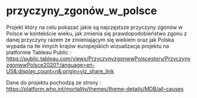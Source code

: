 # przyczyny_zgonów_w_polsce
Projekt który na celu pokazać jakie są najczęstsze przyczyny zgonów w Polsce w kontekście wieku, jak zmienia się prawdopodobieństwo zgonu z danej przyczyny razem ze zmieniającym się wiekiem oraz jak Polska wypada na tle innych krajów europejskich
wizualizacja projektu na platformie Tableau Public :   https://public.tableau.com/views/PrzyczynyzgonwwPolscestory/PrzyczynyzgonwwPolsce2020?:language=en-US&:display_count=n&:origin=viz_share_link

Dane do projektu pochodzą ze strony :  https://platform.who.int/mortality/themes/theme-details/MDB/all-causes
